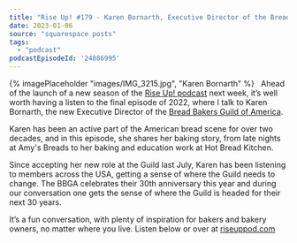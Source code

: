 ```yaml
---
title: "Rise Up! #179 - Karen Bornarth, Executive Director of the Bread Bakers Guild of America"
date: 2023-01-06
source: "squarespace posts"
tags: 
  - "podcast"
podcastEpisodeId: '24886995'
---
```

{% imagePlaceholder "images/IMG_3215.jpg", "Karen Bornarth" %}
 
Ahead of the launch of a new season of the [Rise Up! podcast](https://riseuppod.com) next week, it’s well worth having a listen to the final episode of 2022, where I talk to Karen Bornarth, the new Executive Director of the [Bread Bakers Guild of America](https://bbga.org).

Karen has been an active part of the American bread scene for over two decades, and in this episode, she shares her baking story, from late nights at Amy's Breads to her baking and education work at Hot Bread Kitchen. 

Since accepting her new role at the Guild last July, Karen has been listening to members across the USA, getting a sense of where the Guild needs to change. The BBGA celebrates their 30th anniversary this year and during our conversation one gets the sense of where the Guild is headed for their next 30 years.

It’s a fun conversation, with plenty of inspiration for bakers and bakery owners, no matter where you live. Listen below or over at [riseuppod.com](http://riseuppod.com/rise-up-179-karen-bornarth)
